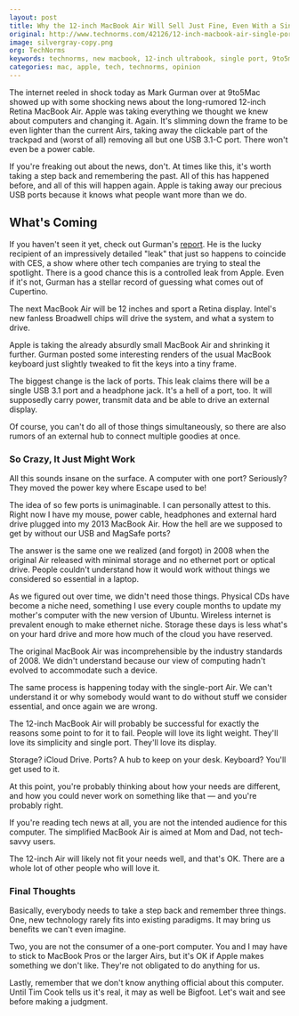 ```yaml
---
layout: post
title: Why the 12-inch MacBook Air Will Sell Just Fine, Even With a Single Port and No Power Cable
original: http://www.technorms.com/42126/12-inch-macbook-air-single-port-no-power-cable
image: silvergray-copy.png
org: TechNorms
keywords: technorms, new macbook, 12-inch ultrabook, single port, 9to5mac, mark gurman, rumors, analysis
categories: mac, apple, tech, technorms, opinion
---
```


The internet reeled in shock today as Mark Gurman over at 9to5Mac showed up with some shocking news about the long-rumored 12-inch Retina MacBook Air. Apple was taking everything we thought we knew about computers and changing it. Again. It's slimming down the frame to be even lighter than the current Airs, taking away the clickable part of the trackpad and (worst of all) removing all but one USB 3.1-C port. There won't even be a power cable.

<!--break-->

If you're freaking out about the news, don't. At times like this, it's worth taking a step back and remembering the past. All of this has happened before, and all of this will happen again. Apple is taking away our precious USB ports because it knows what people want more than we do. 

## What's Coming

If you haven't seen it yet, check out Gurman's [report](http://9to5mac.com/2015/01/06/macbook-air-12-inch-redesign/). He is the lucky recipient of an impressively detailed "leak" that just so happens to coincide with CES, a show where other tech companies are trying to steal the spotlight. There is a good chance this is a controlled leak from Apple. Even if it's not, Gurman has a stellar record of guessing what comes out of Cupertino.

The next MacBook Air will be 12 inches and sport a Retina display. Intel's new fanless Broadwell chips will drive the system, and what a system to drive.

Apple is taking the already absurdly small MacBook Air and shrinking it further. Gurman posted some interesting renders of the usual MacBook keyboard just slightly tweaked to fit the keys into a tiny frame. 

The biggest change is the lack of ports. This leak claims there will be a single USB 3.1 port and a headphone jack. It's a hell of a port, too. It will supposedly carry power, transmit data and be able to drive an external display. 

Of course, you can't do all of those things simultaneously, so there are also rumors of an external hub to connect multiple goodies at once. 

### So Crazy, It Just Might Work

All this sounds insane on the surface. A computer with one port? Seriously? They moved the power key where Escape used to be!

The idea of so few ports is unimaginable. I can personally attest to this. Right now I have my mouse, power cable, headphones and external hard drive plugged into my 2013 MacBook Air. How the hell are we supposed to get by without our USB and MagSafe ports? 

The answer is the same one we realized (and forgot) in 2008 when the original Air released with minimal storage and no ethernet port or optical drive. People couldn't understand how it would work without things we considered so essential in a laptop. 

As we figured out over time, we didn't need those things. Physical CDs have become a niche need, something I use every couple months to update my mother's computer with the new version of Ubuntu. Wireless internet is prevalent enough to make ethernet niche. Storage these days is less what's on your hard drive and more how much of the cloud you have reserved. 

The original MacBook Air was incomprehensible by the industry standards of 2008. We didn't understand because our view of computing hadn't evolved to accommodate such a device. 

The same process is happening today with the single-port Air. We can't understand it or why somebody would want to do without stuff we consider essential, and once again we are wrong. 

The 12-inch MacBook Air will probably be successful for exactly the reasons some point to for it to fail. People will love its light weight. They'll love its simplicity and single port. They'll love its display. 

Storage? iCloud Drive. Ports? A hub to keep on your desk. Keyboard? You'll get used to it. 

At this point, you're probably thinking about how your needs are different, and how you could never work on something like that — and you're probably right. 

If you're reading tech news at all, you are not the intended audience for this computer. The simplified MacBook Air is aimed at Mom and Dad, not tech-savvy users.

The 12-inch Air will likely not fit your needs well, and that's OK. There are a whole lot of other people who will love it. 

### Final Thoughts

Basically, everybody needs to take a step back and remember three things. One, new technology rarely fits into existing paradigms. It may bring us benefits we can't even imagine. 

Two, you are not the consumer of a one-port computer. You and I may have to stick to MacBook Pros or the larger Airs, but it's OK if Apple makes something we don't like. They're not obligated to do anything for us. 

Lastly, remember that we don't know anything official about this computer. Until Tim Cook tells us it's real, it may as well be Bigfoot. Let's wait and see before making a judgment. 